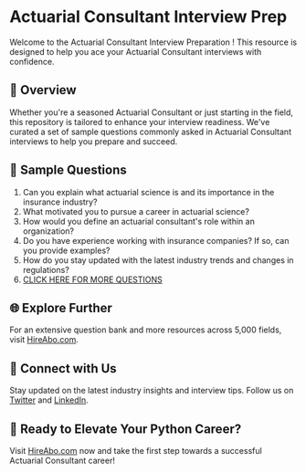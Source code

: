 # Actuarial Consultant Interview Prep

Welcome to the Actuarial Consultant Interview Preparation ! This resource is designed to help you ace your Actuarial Consultant interviews with confidence.

## 🚀 Overview

Whether you're a seasoned Actuarial Consultant or just starting in the field, this repository is tailored to enhance your interview readiness. We've curated a set of sample questions commonly asked in Actuarial Consultant interviews to help you prepare and succeed.

## 📝 Sample Questions

1. Can you explain what actuarial science is and its importance in the insurance industry?
2. What motivated you to pursue a career in actuarial science?
3. How would you define an actuarial consultant's role within an organization?
4. Do you have experience working with insurance companies? If so, can you provide examples?
5. How do you stay updated with the latest industry trends and changes in regulations?
6. [CLICK HERE FOR MORE QUESTIONS](https://hireabo.com/job/19_2_2/Actuarial%20Consultant)

## 🌐 Explore Further

For an extensive question bank and more resources across 5,000 fields, visit [HireAbo.com](https://www.hireabo.com).

## 📱 Connect with Us

Stay updated on the latest industry insights and interview tips. Follow us on [Twitter](https://twitter.com/hireabo) and [LinkedIn](https://www.linkedin.com/in/hire-abo-3609972a8/).

## 🚀 Ready to Elevate Your Python Career?

Visit [HireAbo.com](https://www.hireabo.com) now and take the first step towards a successful Actuarial Consultant career!
